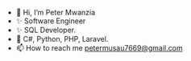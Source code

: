 - 👋 Hi, I’m Peter Mwanzia
- ✨ Software Engineer
- ✨ SQL Developer.
- 🌱 C#, Python, PHP, Laravel.
- 📫 How to reach me petermusau7669@gmail.com

<!---
Peter-pixel/Peter-pixel is a ✨ special ✨ repository because its `README.md` (this file) appears on your GitHub profile.
You can click the Preview link to take a look at your changes.
--->
